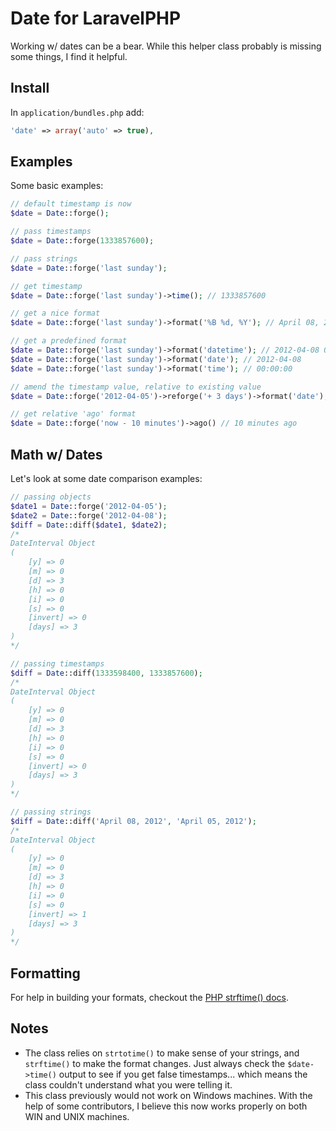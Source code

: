 # Date for LaravelPHP #

Working w/ dates can be a bear.  While this helper class probably is missing some things, I find it helpful.

## Install ##

In ``application/bundles.php`` add:

```php
'date' => array('auto' => true),
```

## Examples ##

Some basic examples:

```php
// default timestamp is now
$date = Date::forge();

// pass timestamps
$date = Date::forge(1333857600);

// pass strings
$date = Date::forge('last sunday');

// get timestamp
$date = Date::forge('last sunday')->time(); // 1333857600

// get a nice format
$date = Date::forge('last sunday')->format('%B %d, %Y'); // April 08, 2012

// get a predefined format
$date = Date::forge('last sunday')->format('datetime'); // 2012-04-08 00:00:00
$date = Date::forge('last sunday')->format('date'); // 2012-04-08
$date = Date::forge('last sunday')->format('time'); // 00:00:00

// amend the timestamp value, relative to existing value
$date = Date::forge('2012-04-05')->reforge('+ 3 days')->format('date'); // 2012-04-08

// get relative 'ago' format
$date = Date::forge('now - 10 minutes')->ago() // 10 minutes ago
```

## Math w/ Dates ##

Let's look at some date comparison examples:

```php
// passing objects
$date1 = Date::forge('2012-04-05');
$date2 = Date::forge('2012-04-08');
$diff = Date::diff($date1, $date2);
/*
DateInterval Object
(
    [y] => 0
    [m] => 0
    [d] => 3
    [h] => 0
    [i] => 0
    [s] => 0
    [invert] => 0
    [days] => 3
)
*/

// passing timestamps
$diff = Date::diff(1333598400, 1333857600);
/*
DateInterval Object
(
    [y] => 0
    [m] => 0
    [d] => 3
    [h] => 0
    [i] => 0
    [s] => 0
    [invert] => 0
    [days] => 3
)
*/

// passing strings
$diff = Date::diff('April 08, 2012', 'April 05, 2012');
/*
DateInterval Object
(
    [y] => 0
    [m] => 0
    [d] => 3
    [h] => 0
    [i] => 0
    [s] => 0
    [invert] => 1
    [days] => 3
)
*/
```

## Formatting ##

For help in building your formats, checkout the [PHP strftime() docs](http://php.net/manual/en/function.strftime.php).

## Notes ##

* The class relies on ``strtotime()`` to make sense of your strings, and ``strftime()`` to make the format changes.  Just always check the ``$date->time()`` output to see if you get false timestamps... which means the class couldn't understand what you were telling it.
* This class previously would not work on Windows machines.  With the help of some contributors, I believe this now works properly on both WIN and UNIX machines.